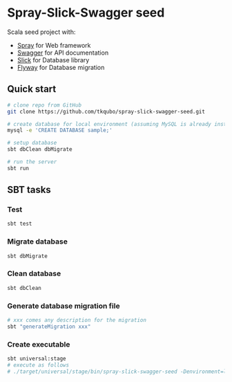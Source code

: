 # Spray-Slick-Swagger seed

Scala seed project with:

- [Spray](http://spray.io/) for Web framework
- [Swagger](http://swagger.io/) for API documentation
- [Slick](http://slick.typesafe.com/) for Database library
- [Flyway](https://flywaydb.org/) for Database migration

## Quick start

```sh
# clone repo from GitHub
git clone https://github.com/tkqubo/spray-slick-swagger-seed.git

# create database for local environment (assuming MySQL is already installed on your machine)
mysql -e 'CREATE DATABASE sample;'

# setup database
sbt dbClean dbMigrate

# run the server
sbt run
```

## SBT tasks

### Test

```sh
sbt test
```

### Migrate database

```sh
sbt dbMigrate
```

### Clean database

```sh
sbt dbClean
```

### Generate database migration file

```sh
# xxx comes any description for the migration
sbt "generateMigration xxx"
```

### Create executable

```sh
sbt universal:stage
# execute as follows
# ./target/universal/stage/bin/spray-slick-swagger-seed -Denvironment=localhost
```

